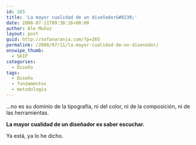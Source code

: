 ```yaml
---
id: 265
title: 'La mayor cualidad de un diseñador&#8230;'
date: 2008-07-11T09:30:16+00:00
author: Ale Muñoz
layout: post
guid: http://sofanaranja.com/?p=265
permalink: /2008/07/11/la-mayor-cualidad-de-un-disenador/
onswipe_thumb:
  - SKIP
categories:
  - Diseño
tags:
  - Diseño
  - fundamentos
  - metodología
---
```

...no es su dominio de la tipografía, ni del color, ni de la composición, ni de las herramientas.

**La mayor cualidad de un diseñador es saber escuchar.**

Ya está, ya lo he dicho.